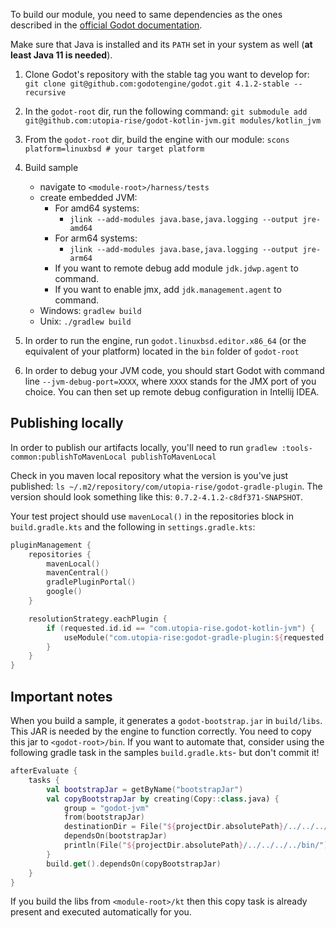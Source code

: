 To build our module, you need to same dependencies as the ones described in the [official Godot documentation](https://docs.godotengine.org/en/stable/development/compiling/index.html).

Make sure that Java is installed and its `PATH` set in your system as well (**at least Java 11 is needed**).

1. Clone Godot's repository with the stable tag you want to develop for: `git clone git@github.com:godotengine/godot.git 4.1.2-stable --recursive`

2. In the `godot-root` dir, run the following command: `git submodule add git@github.com:utopia-rise/godot-kotlin-jvm.git modules/kotlin_jvm`

3. From the `godot-root` dir, build the engine with our module: `scons platform=linuxbsd # your target platform`

4. Build sample
    - navigate to `<module-root>/harness/tests`
    - create embedded JVM:
        - For amd64 systems:
          - `jlink --add-modules java.base,java.logging --output jre-amd64`
        - For arm64 systems:
          - `jlink --add-modules java.base,java.logging --output jre-arm64`
        - If you want to remote debug add module `jdk.jdwp.agent` to command.
        - If you want to enable jmx, add `jdk.management.agent` to command.
    - Windows: `gradlew build`
    - Unix: `./gradlew build`

5. In order to run the engine, run `godot.linuxbsd.editor.x86_64` (or the equivalent of your platform) located in the `bin` folder of `godot-root`

6. In order to debug your JVM code, you should start Godot with command line `--jvm-debug-port=XXXX`, where `XXXX`
stands for the JMX port of you choice. You can then set up remote debug configuration in Intellij IDEA.


## Publishing locally

In order to publish our artifacts locally, you'll need to run `gradlew :tools-common:publishToMavenLocal publishToMavenLocal`

Check in you maven local repository what the version is you've just published: `ls ~/.m2/repository/com/utopia-rise/godot-gradle-plugin`.
The version should look something like this: `0.7.2-4.1.2-c8df371-SNAPSHOT`.

Your test project should use `mavenLocal()` in the repositories block in `build.gradle.kts` and the following in `settings.gradle.kts`:

```kotlin
pluginManagement {
    repositories {
        mavenLocal()
        mavenCentral()
        gradlePluginPortal()
        google()
    }

    resolutionStrategy.eachPlugin {
        if (requested.id.id == "com.utopia-rise.godot-kotlin-jvm") {
            useModule("com.utopia-rise:godot-gradle-plugin:${requested.version}")
        }
    }
}
```

## Important notes

When you build a sample, it generates a `godot-bootstrap.jar` in `build/libs`.
This JAR is needed by the engine to function correctly. You need to copy this jar to `<godot-root>/bin`.
If you want to automate that, consider using the following gradle task in the samples `build.gradle.kts`- but don't commit it!

```kt
afterEvaluate {
    tasks {
        val bootstrapJar = getByName("bootstrapJar")
        val copyBootstrapJar by creating(Copy::class.java) {
            group = "godot-jvm"
            from(bootstrapJar)
            destinationDir = File("${projectDir.absolutePath}/../../../../bin/")
            dependsOn(bootstrapJar)
            println(File("${projectDir.absolutePath}/../../../../bin/").absolutePath)
        }
        build.get().dependsOn(copyBootstrapJar)
    }
}
```

If you build the libs from `<module-root>/kt` then this copy task is already present and executed automatically for you.

